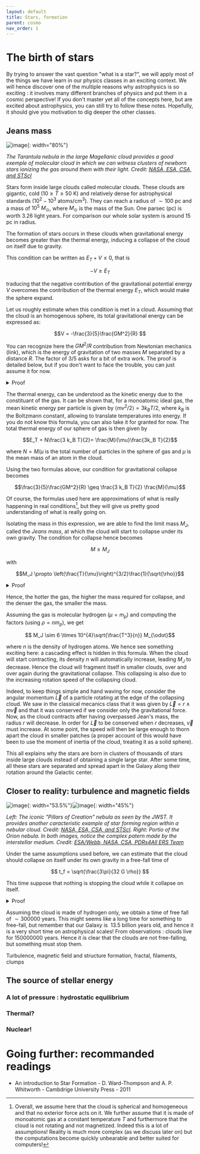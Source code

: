 ```yaml
---
layout: default
title: Stars, formation 
parent: cosmo
nav_order: 1
---
```


# The birth of stars 


By trying to answer the vast question "what is a star?", we will apply most of the things we have learn in our physics classes in an exciting context. We will hence discover one of the multiple reasons why astrophysics is so exciting : it involves many different branches of physics and put them in a cosmic perspective! If you don't master yet all of the concepts here, but are excited about astrophysics, you can still try to follow these notes. Hopefully, it should give you motivation to dig deeper the other classes. 


## Jeans mass

<!-- ![image](../images/Tarantula-HST-ESO-Webb-LL.jpg){: width="80%"} -->
![image](../images/tarantula-wst.jpg){: width="80%"}

*The Tarantula nebula in the large Magellanic cloud provides a good exemple of molecular cloud in which we can witness clusters of newborn stars ionizing the gas around them with their light. Credit: [NASA, ESA, CSA, and STScI](https://esawebb.org/images/weic2212a/)*

<!-- HST, ESO and JWST data processed by [Robert Gendler](https://apod.nasa.gov/apod/ap220916.html). -->

Stars form inside large clouds called molecular clouds. These clouds are gigantic, cold ($10\geq T \geq 50$ K) and relatively dense for astrophysical standards ($10^2-10^3$ atoms/cm$^{3}$). They can reach a radius of $\sim 100$ pc and a mass of $10^5$ $M_\odot$, where $M_\odot$ is the mass of the Sun. One parsec (pc) is worth 3.26 light years. For comparison our whole solar system is around 15 pc in radius.

The formation of stars occurs in these clouds when gravitational energy becomes greater than the thermal energy, inducing a collapse of the cloud on itself due to gravity.

This condition can be written as $E_T+V\leq 0$, that is

$$-V\geq E_T$$

traducing that the negative contribution of the gravitational potential energy $V$ overcomes the contribution of the thermal energy $E_T$, which would make the sphere expand.

Let us roughly estimate when this condition is met in a cloud. Assuming that the cloud is an homogenous sphere, its total gravitational energy can be expressed as:

$$V = -\frac{3}{5}\frac{GM^2}{R} $$

You can recognize here the $GM^2/R$ contribution from Newtonian mechanics (link), which is the energy of gravitation of two masses $M$ separated by a distance $R$. The factor of $3/5$ asks for a bit of extra work. The proof is detailed below, but if you don't want to face the trouble, you can just assume it for now.

<details>
  <summary>Proof</summary>

The trick is to write the total potential of the sphere as the integral

$$ V = -\int_0^M \frac{G m(r)}{r}\text{d}m $$

which sums all the contributions between a sphere of mass $m(r)$ (and $r<R$) and a thin shell of mass $\text{d}m$ located between $r$ and $r+\text{d}r$.

The infinitesimal mass can then be expressed as

$$\text{d}m = \rho \text{d}\mathcal{V}=4\pi \rho r^2 \text{d}r $$

where $\mathcal{V}=4\pi r^3/3$ is the volume of the sphere of mass $m(r)$ and $\text{d}\mathcal{V}$ is the volume of the shell between $r$ and $r+\text{d}r$, given by the differential $\text{d}\mathcal{V}=(\partial \mathcal{V}/\partial r) \text{d}r$. We will assume here and in the rest of the derivation that the gas is homogeneous, that is $\rho={\rm cst}$. This is of course a simplifying hypothesis, and we could have derived something more fancy using a $rho(r)$ function.
Inserting the expression of $\text{d}m$ in the equation for $V$, we get (remember that $\int_a^b r^n \text{d}r=[r^{n+1}/n+1]^b_a$)

$$ V = -\int_0^R 4\pi\frac{G m(r)}{r}\rho r^2{\rm dr} $$


$$ V = -\int_0^R 4\pi G m(r)r\rho{\rm dr} $$

Now we can also express $\rho=\frac{m(r)}{4\pi r^3/3}$ (which is has the same value regardless of $r$, under the assumption of homogeneity) and thus $m(r)=\frac{4}{3}\rho \pi r^3$. Inserting this in $V$, we have ()

$$ V = - \frac{16\pi^2}{3}\int_0^R G \rho^2 r^{4}\text{d}r $$

$$ V= - \frac{16\pi^2}{3}G\rho^2 \frac{R^5}{5}$$

Now using again $\rho= 3M/(4\pi R^3)$ and hence $\rho^2=9M/(16\pi^2R^6)$, we have as desired

$$ V=  -\frac{3}{5}\frac{GM^2}{R}$$

</details>

The thermal energy, can be understood as the kinetic energy due to the constituant of the gas. It can be shown that, for a monoatomic ideal gas, the mean kinetic energy per particle is given by $\langle mv^2/2 \rangle = 3k_B T/2$, where $k_B$ is the Boltzmann constant, allowing to translate temperatures into energy. If you do not know this formula, you can also take it for granted for now. The total thermal energy of our sphere of gas is then given by

$$E_T = N\frac{3 k_B T}{2}= \frac{M}{\mu}\frac{3k_B T}{2}$$

where $N=M/\mu$ is the total number of particles in the sphere of gas and $\mu$ is the mean mass of an atom in the cloud.

Using the two formulas above, our condition for gravitational collapse becomes

$$\frac{3}{5}\frac{GM^2}{R} \geq \frac{3 k_B T}{2} \frac{M}{\mu}$$

Of course, the formulas used here are approximations of what is really happening in real conditions[^1], but they will give us pretty good understanding of what is really going on.

[^1]: Overall, we assume here that the cloud is spherical and homogeneous and that no exterior force acts on it. We further assume that it is made of monoatomic gas at a constant temperature $T$ and furthermore that the cloud is not rotating and not magnetized. Indeed this is a lot of assumptions! Reality is much more complex (as we discuss later on) but the computations become quickly unbearable and better suited for computers!

Isolating the mass in this expression, we are able to find the limit mass $M_J$, called the *Jeans mass*, at which the cloud will start to collapse under its own gravity. The condition for collapse hence becomes

$$M \geq M_{J}$$

with

$$M_J \propto \left(\frac{T}{\mu}\right)^{3/2}\frac{1}{\sqrt{\rho}}$$

<details>
  <summary>Proof</summary>

Starting from the inequality 

$$\frac{3}{5}\frac{GM^2}{R} \geq \frac{3k_B T}{2} \frac{M}{\mu}$$

We can simply isolate $M$ as

$$M^2 \geq  \frac{5k_B T}{2} \frac{RM}{G\mu}$$

$$M \geq \frac{5k_B T}{2}\frac{R}{G\mu}$$

Now consider the density 

$$ \rho = \frac{M}{V}= \frac{3M}{4\pi R^3}$$  

such that the radius is

$$ 1/R^3 = \frac{4 \pi \rho}{3M} \Rightarrow R = \left(\frac{3M}{4 \pi \rho}\right)^{1/3} $$

Puting this in the above equation on $M$ and brute forcing our way through the equations, we obtain

$$M \geq \frac{(3M)^{1/3} 5k_B T}{2(4\pi \rho)^{1/3}G\mu}$$

$$M^{2/3} \geq \frac{5(3)^{1/3} k_B T}{2(4\pi \rho)^{1/3}G\mu}$$

$$M \geq \left(5\frac{(3)^{1/3} k_B T}{2(4\pi \rho)^{1/3}G\mu}\right)^{3/2}$$

$$ M\geq \frac{5^{3/2}(3)^{1/2} (k_B T)^{3/2}}{2^{3/2}(4\pi \rho)^{1/2}(G\mu)^{3/2}}$$

$$ M\geq \left(\frac{5k_B}{2G}\right)^{3/2}\sqrt{\frac{3}{4\pi}} \left(\frac{T}{\mu}\right)^{3/2}\frac{1}{\sqrt{\rho}}=M_J$$

which is the result given above.
</details>

Hence, the hotter the gas, the higher the mass required for collapse, and the denser the gas, the smaller the mass.

Assuming the gas is molecular hydrogen ($\mu=m_p$) and computing the factors (using $\rho = n m_p$), we get

$$ M_J \sim 6 \times 10^{4}\sqrt{\frac{T^3}{n}} M_{\odot}$$

where $n$ is the density of hydrogen atoms. We hence see something exciting here: a cascading effect is hidden in this formula. When the cloud will start contracting, its density $n$ will automatically increase, leading $M_J$ to decrease. Hence the cloud will fragment itself in smaller clouds, over and over again during the gravitational collapse. This collapsing is also due to the increasing rotation speed of the collapsing cloud. 

Indeed, to keep things simple and hand waving for now, consider the angular momentum $\vec{L}$ of a particle rotating at the edge of the collapsing cloud. We saw in the classical mecanics class that it was given by $\vec{L}=r\wedge m\vec{v}$ and that it was conserved if we consider only the gravitational force. Now, as the cloud contracts after having overpassed Jean's mass, the radius $r$ will decrease. In order for $\vec{L}$ to be conserved when $r$ decreases, $\vec{v}$ must increase. At some point, the speed will then be large enough to thorn apart the cloud in smaller patches (a proper account of this would have been to use the moment of inertia of the cloud, treating it as a solid sphere).

This all explains why the stars are born in clusters of thousands of stars inside large clouds instead of obtaining a single large star. After some time, all these stars are separated and spread apart in the Galaxy along their rotation around the Galactic center.

## Closer to reality: turbulence and magnetic fields

![image](../images/pillarsofcreation.jpg){: width="53.5%"}![image](../images/orion.jpg){: width="45%"}

*Left: The iconic "Pillars of Creation" nebula as seen by the JWST. It provides another caracteristic example of star forming region within a nebular cloud. Credit: [NASA, ESA, CSA, and STScI](https://esawebb.org/images/pillarsofcreation_composite/). Right: Portio of the Orion nebula. In both images, notice the complex patern made by the interstellar medium. Credit: [ESA/Webb, NASA, CSA, PDRs4All ERS Team](https://esawebb.org/images/weic2315b/)*

Under the same assumptions used before, we can estimate that the cloud should collapse on itself under its own gravity in a free-fall time of

$$ t_f = \sqrt{\frac{3\pi}{32 G \rho}} $$

This time suppose that nothing is stopping the cloud while it collapse on itself. 

<details>
  <summary>Proof</summary>

Consider a a chunk of mass $m$ located at the edge of the collapsing cloud. We label its position by the radial distance $r$. The chunk starts at $r=R$ and collapses until it reaches the center of the cloud at $r=0$. The second laws of dynamics for this chunks becomes

$$ m\frac{\text{d}^2r}{\text{d}t^2}=\frac{-GMm}{r^2} $$

in which $m$ simplifies on both sides. Hence all little chunks of mass $m$ part of the outer spherical shell of the cloud will fall identically and in the same time (under our simplifying assumptions).

First, we integrated this equation from $R$ to $r$, and work out the right hand side until we obtain (remember again that $\int_a^b r^n \text{d}r=[r^{n+1}/n+1]^b_a$)

$$ 
\begin{aligned}
\int_R^0\frac{\text{d}^2r}{\text{d}t^2}\text{d}r&=-\int_R^r GM\frac{1}{r^2}\text{d}r\\
&=-GM\int_R^r r^{-2}\text{d}r\\
&=GM[r^{-1}]_R^r\\
&=-\frac{GM}{R}+\frac{GM}{r}\\
&= \frac{GM}{R}\left(-1+\frac{R}{r}\right)\\
&= \frac{GM}{R}\left(-\frac{r}{r}+\frac{R}{r}\right)\\
&=\frac{GM}{R}\left(\frac{R-r}{r}\right)
\end{aligned}
$$

Similarly to what we did to derive the kinetic energy in Newtonian mechanics, the left hand side can be rewriten as an integral over time as

$$
\begin{aligned}
\int_{0}^{t(r)}\frac{\text{d}^2r}{\text{d}t^2}\frac{\text{d}r}{\text{d}t}\text{d}t=\frac{GM}{R}\left(\frac{R-r}{r}\right)
\end{aligned}
$$

where $t(r)$ is the time it takes for the cloud to collapse from a radius of $R$ to a radius of $r$.

Remembering that $2\int_a^bu'u\text{d}x=[u'^2]_a^b$ and stating that the velocity at initial time $t_R$ should be $0$, we obtain

$$\frac{1}{2}\left(\frac{\text{d}r}{\text{d}t}\right)^2= \frac{GM}{R}\left(\frac{R-r}{r}\right) $$

that is (remember that a square root comes with two solutions positive and negative)

$$\frac{\text{d}r}{\text{d}t}= \pm\sqrt{2\frac{GM}{R}}\sqrt{\frac{R-r}{r}}$$

The negative solution $(-)$ will be of interest here, as it is the one with decreasing $r$, that is the collapsing case. Taking this solution and rearanging the expression such that we separate $r$ on the left hand side and $t$ on the right hande side, we get, after integrating

$$\int_R^0 \sqrt{\frac{r}{R-r}}\text{d}r = -\int_{0}^{t(r)}\sqrt{2\frac{GM}{R}} \text{d}t$$

The right hand side of this integral is tricky to compute, so we will accept here the following result:

$$ \int_a^b \sqrt{\frac{x}{x_0-x}}{\rm d}x =  \left[x_0 \arcsin\left(\sqrt{\frac{x}{x_0}}\right) - \sqrt{x(x_0-x)}\right]^b_a$$

You can try to prove it yourself or look for a derivation in a mathematical textbook!

Computing the integral on both sides, we then get

$$R \arcsin\left(\sqrt{\frac{r}{R}}\right) - \sqrt{r(R-r)}-\frac{\pi R}{2}= -\sqrt{\frac{2GM}{R}}t(r)$$,

using $\arcsin(1)=\pi/2$.
We can then isolate

$$t(r)= R \sqrt{\frac{R}{2GM}}\left(-\arcsin\left(\sqrt{\frac{r}{R}}\right) + \sqrt{r(R-r)}+\frac{\pi R}{2}\right)$$

Now, it is really easy to obtain the time of free fall for the cloud to collapse. Remember that $t(r)$ is the time it takes for the cloud to collapse from a radius $R$ to a radius $r$. The total free fall time is then given by this expression for $r=0$. We then get

$$t_f= t(0)= \pi \sqrt{\frac{R^3}{8GM}}$$ 

much simpler! Now remembering that $\rho = M/V=3M/(4\pi R^3)$ i.e. $R^3=3M/(\rho 4\pi)$, we obtain 

$$ t_f =\pi \sqrt{\frac{3M}{8GM\times 4\pi}} = \frac{3\pi}{32G\rho}$$

as desired! ($\pi/\sqrt{\pi}=\sqrt{\pi\pi}/\sqrt{\pi}=\sqrt{\pi}$).

</details>

Assuming the cloud is made of hydrogen only, we obtain a time of free fall of $\sim 300 000$ years. This might seems like a long time for something to free-fall, but remember that our Galaxy is $~13.5$ billion years old, and hence it is a very short time on astrophysical scales!  From observations : clouds live for $15 000 0000$ years. Hence it is clear that the clouds are not free-falling, but something must stop them.


Turbulence, magnetic field and structure formation, fractal, filaments, clumps

## The source of stellar energy

### A lot of pressure : hydrostatic equilibrium

### Thermal?

### Nuclear!

# Going further: recommanded readings

- An introduction to Star Formation - D. Ward-Thompson and A. P. Whitworth - Cambdrige University Press - 2011
